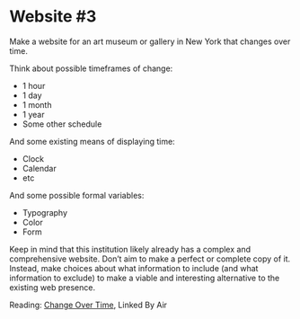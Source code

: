# Website #3

Make a website for an art museum or gallery in New York that changes over time.

Think about possible timeframes of change:

* 1 hour
* 1 day
* 1 month
* 1 year
* Some other schedule

And some existing means of displaying time:

* Clock
* Calendar
* etc

And some possible formal variables:

* Typography
* Color
* Form

Keep in mind that this institution likely already has a complex and comprehensive website. Don’t aim to make a perfect or complete copy of it. Instead, make choices about what information to include (and what information to exclude) to make a viable and interesting alternative to the existing web presence.

Reading:
[Change Over Time](http://www.linkedbyair.net/Change), Linked By Air